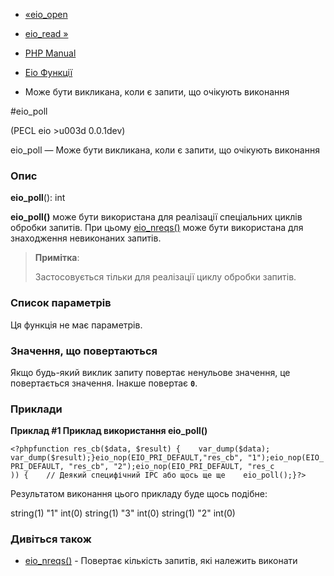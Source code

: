 - [«eio_open](function.eio-open.md)
- [eio_read »](function.eio-read.md)

- [PHP Manual](index.md)
- [Eio Функції](ref.eio.md)
- Може бути викликана, коли є запити, що очікують виконання

#eio_poll

(PECL eio \>u003d 0.0.1dev)

eio_poll — Може бути викликана, коли є запити, що очікують
виконання

### Опис

**eio_poll**(): int

**eio_poll()** може бути використана для реалізації спеціальних циклів
обробки запитів. При цьому [eio_nreqs()](function.eio-nreqs.md)
може бути використана для знаходження невиконаних запитів.

> **Примітка**:
>
> Застосовується тільки для реалізації циклу обробки
> запитів.

### Список параметрів

Ця функція не має параметрів.

### Значення, що повертаються

Якщо будь-який виклик запиту повертає ненульове значення, це повертається
значення. Інакше повертає **`0`**.

### Приклади

**Приклад #1 Приклад використання **eio_poll()****

` <?phpfunction res_cb($data, $result) {    var_dump($data); var_dump($result);}eio_nop(EIO_PRI_DEFAULT,"res_cb", "1");eio_nop(EIO_PRI_DEFAULT, "res_cb", "2");eio_nop(EIO_PRI_DEFAULT, "res_c )) {    // Деякий специфічний IPC або щось ще ще    eio_poll();}?> `

Результатом виконання цього прикладу буде щось подібне:

string(1) "1"
int(0)
string(1) "3"
int(0)
string(1) "2"
int(0)

### Дивіться також

- [eio_nreqs()](function.eio-nreqs.md) - Повертає кількість запитів,
які належить виконати
